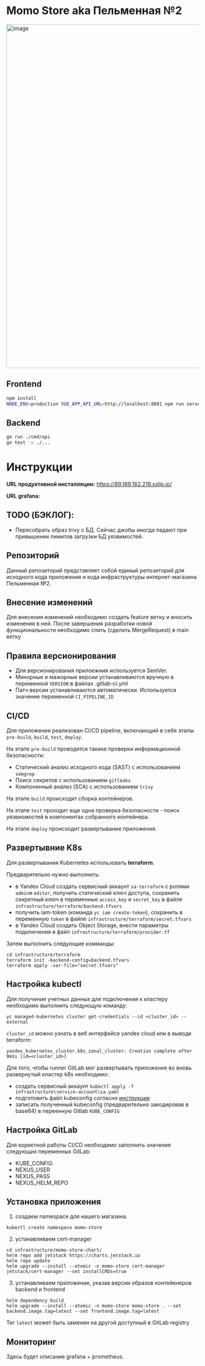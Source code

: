 # Momo Store aka Пельменная №2

<img width="900" alt="image" src="https://user-images.githubusercontent.com/9394918/167876466-2c530828-d658-4efe-9064-825626cc6db5.png">

## Frontend

```bash
npm install
NODE_ENV=production VUE_APP_API_URL=http://localhost:8081 npm run serve
```

## Backend

```bash
go run ./cmd/api
go test -v ./... 
```
# Инструкции
**URL продуктивной инсталляции:** https://89.169.162.219.sslip.io/

**URL grafana:**

## TODO (БЭКЛОГ): 
- Пересобрать образ trivy c БД. Сейчас джобы иногда падают при привышении лимитов загрузки БД уязвимостей. 

## Репозиторий
Данный репозиторий представляет собой единый репозиторий для исходного кода приложения и кода инфраструктуры интернет-магазина Пельменная №2.

## Внесение изменений
Для внесения изменений необходимо создать feature ветку и вносить изменения в ней. После завершения разработки новой функциональности необходимо слить (сделать MergeRequest) в main ветку

## Правила версионирования
- Для версионирования прилоежния используется SemVer.
- Минорные и мажорные версии устанавливаются вручную в переменной `VERSION` в файлах .gitlab-ci.yml
- Патч версии устанавливаются автоматически. Используется значение переменной `CI_PIPELINE_ID`

## CI/CD
Для приложения реализован CI/CD pipeline, включающий в себя этапы `pre-build`, `build`, `test`, `deploy`.

На этапе `pre-build` проводятся такике проверки информационной безопасности:
- Статичeский анализ исходного кода (SAST) с использованием `semgrep`
- Поиск секретов с использованием `gitleaks`
- Компоненный анализ (SCA) с использованием `trivy`

На этапе `build` происходит сборка контейнеров.

На этапе `test` проходит еще одна проверка безопасности - поиск уязвиомостей в компонентах собранного контейнера.

На этапе `deploy` происходит развертывание приложения.

## Развертывние K8s
Для развертывания Kubernetes использовать **terraform**. 

Предварительно нужно выполнить:
- в Yandex Cloud создать сервисный аккаунт `sa-terraform` с ролями `admin`и `editor`, получить статический ключ доступа, сохранить секретный ключ в переменные `access_key` и `secret_key` в файле `infrastructure/terraform/backend.tfvars`
- получить iam-token (команда `yc iam create-token`), сохранить в переменную `token` в файле `infrastructure/terraform/secret.tfvars`
- в Yandex Cloud создать Object Storage, внести параметры подключения в файл `infrastructure/terraform/provider.tf`

Затем выполнить следующие комманды:
```
cd infrastructure/terraform
terraform init -backend-config=backend.tfvars
terraform apply -var-file="secret.tfvars"
```

## Настройка kubectl
Для получения учетных данных для подключения к кластеру необходимо выполнить следующую команду:
```
yc managed-kubernetes cluster get-credentials --id <cluster_id> --external
```
`cluster_id` можно узнать в веб интерфейсе yandex cloud или в выводе terraform:
```
yandex_kubernetes_cluster.k8s_zonal_cluster: Creation complete after 9m1s [id=<cluster_id>]
```

Для того, чтобы runner GitLab мог развертывать приложение во вновь развернутый кластер k8s необходимо:
- создать сервисный аккаунт `kubectl apply -f infrastructure\service-account\sa.yaml`
- подготовить файл kubeconfig согласно [инструкции](https://yandex.cloud/ru/docs/managed-kubernetes/operations/connect/create-static-conf)
- записать полученный kubeconfig (предварительно закодировав в base64) в переенную Gitlab `KUBE_CONFIG`

## Настройка GitLab
Для коректной работы CI/CD необходимо заполнить значения следующих переменных GitLab:
- KUBE_CONFIG
- NEXUS_USER
- NEXUS_PASS
- NEXUS_HELM_REPO

## Установка приложения
1. cоздаем namespace для нашего магазина.
```
kubectl create namespace momo-store
```
2. устанавливаем cert-manager
```
cd infrastructure/momo-store-chart/
helm repo add jetstack https://charts.jetstack.io
helm repo update
helm upgrade --install --atomic -n momo-store cert-manager jetstack/cert-manager --set installCRDs=true
```
3. устанавливаем приложение, указав версии образов контейенеров backend и frontend
```
helm dependency build
helm upgrade --install --atomic -n momo-store momo-store . --set backend.image.tag=latest --set frontend.image.tag=latest
```
Тег `latest` может быть заменен на другой доступный в GitLab registry

## Мониторинг
Здесь будет описание grafana + prometheus.